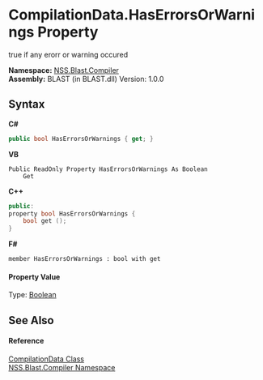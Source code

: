 # CompilationData.HasErrorsOrWarnings Property 
 

true if any erorr or warning occured

**Namespace:**&nbsp;<a href="26a25caa-f50b-92ad-f15c-dbb9db1493ae">NSS.Blast.Compiler</a><br />**Assembly:**&nbsp;BLAST (in BLAST.dll) Version: 1.0.0

## Syntax

**C#**<br />
``` C#
public bool HasErrorsOrWarnings { get; }
```

**VB**<br />
``` VB
Public ReadOnly Property HasErrorsOrWarnings As Boolean
	Get
```

**C++**<br />
``` C++
public:
property bool HasErrorsOrWarnings {
	bool get ();
}
```

**F#**<br />
``` F#
member HasErrorsOrWarnings : bool with get

```


#### Property Value
Type: <a href="https://docs.microsoft.com/dotnet/api/system.boolean" target="_blank" rel="noopener noreferrer">Boolean</a>

## See Also


#### Reference
<a href="52667f7e-8dc6-6543-e265-fdc90d6834fa">CompilationData Class</a><br /><a href="26a25caa-f50b-92ad-f15c-dbb9db1493ae">NSS.Blast.Compiler Namespace</a><br />